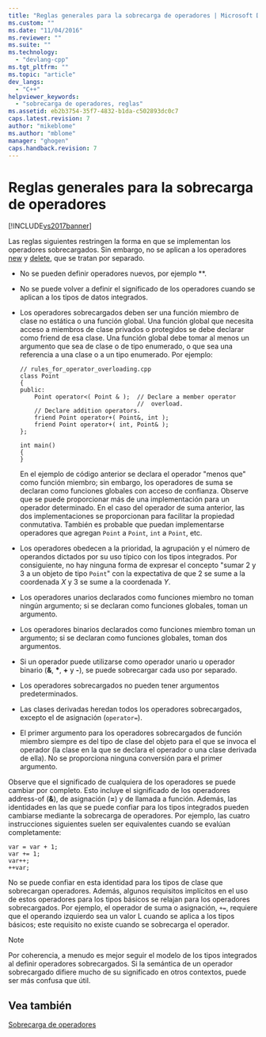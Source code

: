 ```yaml
---
title: "Reglas generales para la sobrecarga de operadores | Microsoft Docs"
ms.custom: ""
ms.date: "11/04/2016"
ms.reviewer: ""
ms.suite: ""
ms.technology: 
  - "devlang-cpp"
ms.tgt_pltfrm: ""
ms.topic: "article"
dev_langs: 
  - "C++"
helpviewer_keywords: 
  - "sobrecarga de operadores, reglas"
ms.assetid: eb2b3754-35f7-4832-b1da-c502893dc0c7
caps.latest.revision: 7
author: "mikeblome"
ms.author: "mblome"
manager: "ghogen"
caps.handback.revision: 7
---
```

# Reglas generales para la sobrecarga de operadores
[!INCLUDE[vs2017banner](../assembler/inline/includes/vs2017banner.md)]

Las reglas siguientes restringen la forma en que se implementan los operadores sobrecargados.  Sin embargo, no se aplican a los operadores [new](../cpp/new-operator-cpp.md) y [delete](../cpp/delete-operator-cpp.md), que se tratan por separado.  
  
-   No se pueden definir operadores nuevos, por ejemplo \*\*.  
  
-   No se puede volver a definir el significado de los operadores cuando se aplican a los tipos de datos integrados.  
  
-   Los operadores sobrecargados deben ser una función miembro de clase no estática o una función global.  Una función global que necesita acceso a miembros de clase privados o protegidos se debe declarar como friend de esa clase.  Una función global debe tomar al menos un argumento que sea de clase o de tipo enumerado, o que sea una referencia a una clase o a un tipo enumerado.  Por ejemplo:  
  
    ```  
    // rules_for_operator_overloading.cpp  
    class Point  
    {  
    public:  
        Point operator<( Point & );  // Declare a member operator   
                                     //  overload.  
        // Declare addition operators.  
        friend Point operator+( Point&, int );  
        friend Point operator+( int, Point& );  
    };  
  
    int main()  
    {  
    }  
    ```  
  
     En el ejemplo de código anterior se declara el operador "menos que" como función miembro; sin embargo, los operadores de suma se declaran como funciones globales con acceso de confianza.  Observe que se puede proporcionar más de una implementación para un operador determinado.  En el caso del operador de suma anterior, las dos implementaciones se proporcionan para facilitar la propiedad conmutativa.  También es probable que puedan implementarse operadores que agregan `Point` a `Point`, `int` a `Point`, etc.  
  
-   Los operadores obedecen a la prioridad, la agrupación y el número de operandos dictados por su uso típico con los tipos integrados.  Por consiguiente, no hay ninguna forma de expresar el concepto "sumar 2 y 3 a un objeto de tipo `Point`" con la expectativa de que 2 se sume a la coordenada *X* y 3 se sume a la coordenada *Y*.  
  
-   Los operadores unarios declarados como funciones miembro no toman ningún argumento; si se declaran como funciones globales, toman un argumento.  
  
-   Los operadores binarios declarados como funciones miembro toman un argumento; si se declaran como funciones globales, toman dos argumentos.  
  
-   Si un operador puede utilizarse como operador unario u operador binario \(**&**, **\***, **\+** y **\-**\), se puede sobrecargar cada uso por separado.  
  
-   Los operadores sobrecargados no pueden tener argumentos predeterminados.  
  
-   Las clases derivadas heredan todos los operadores sobrecargados, excepto el de asignación \(`operator=`\).  
  
-   El primer argumento para los operadores sobrecargados de función miembro siempre es del tipo de clase del objeto para el que se invoca el operador \(la clase en la que se declara el operador o una clase derivada de ella\).  No se proporciona ninguna conversión para el primer argumento.  
  
 Observe que el significado de cualquiera de los operadores se puede cambiar por completo.  Esto incluye el significado de los operadores address\-of \(**&**\), de asignación \(**\=**\) y de llamada a función.  Además, las identidades en las que se puede confiar para los tipos integrados pueden cambiarse mediante la sobrecarga de operadores.  Por ejemplo, las cuatro instrucciones siguientes suelen ser equivalentes cuando se evalúan completamente:  
  
```  
var = var + 1;  
var += 1;  
var++;  
++var;  
```  
  
 No se puede confiar en esta identidad para los tipos de clase que sobrecargan operadores.  Además, algunos requisitos implícitos en el uso de estos operadores para los tipos básicos se relajan para los operadores sobrecargados.  Por ejemplo, el operador de suma o asignación, `+=`, requiere que el operando izquierdo sea un valor L cuando se aplica a los tipos básicos; este requisito no existe cuando se sobrecarga el operador.  
  
> [!NOTE]
>  Por coherencia, a menudo es mejor seguir el modelo de los tipos integrados al definir operadores sobrecargados.  Si la semántica de un operador sobrecargado difiere mucho de su significado en otros contextos, puede ser más confusa que útil.  
  
## Vea también  
 [Sobrecarga de operadores](../cpp/operator-overloading.md)